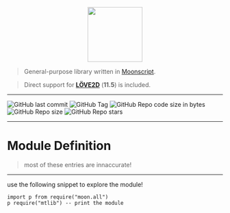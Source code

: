 <center><img src="MTLibrary_Lua.ico" width=128 height=128></center>

> General-purpose library written in [Moonscript](https://github.com/leafo/moonscript).

> Direct support for **[LÖVE2D](https://github.com/love2d/love)** (**11.5**) is included.
---
![GitHub last commit](https://img.shields.io/github/last-commit/MTadder/MTLib-Moon?style=flat-square)
![GitHub Tag](https://img.shields.io/github/v/tag/MTadder/MTLib-Moon?style=flat-square)
![GitHub Repo code size in bytes](https://img.shields.io/github/languages/code-size/MTadder/MTLib-Moon?style=flat-square)
![GitHub Repo size](https://img.shields.io/github/repo-size/MTadder/MTLib-Moon?style=flat-square)
![GitHub Repo stars](https://img.shields.io/github/stars/MTadder/MTLib-Moon?style=flat-square)

---
# Module Definition
> most of these entries are innaccurate!
---
use the following snippet to explore the module!
```moonscript
import p from require("moon.all")
p require("mtlib") -- print the module

```